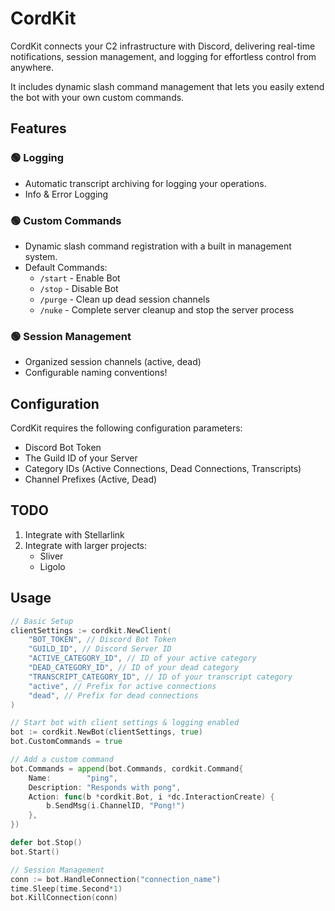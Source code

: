 # CordKit

CordKit connects your C2 infrastructure with Discord, delivering real-time notifications, session management, and logging for effortless control from anywhere.

It includes dynamic slash command management that lets you easily extend the bot with your own custom commands.

## Features

### 🟢 Logging
- Automatic transcript archiving for logging your operations.
- Info & Error Logging

### 🟢 Custom Commands
- Dynamic slash command registration with a built in management system.
- Default Commands:
  - `/start` - Enable Bot
  - `/stop` - Disable Bot
  - `/purge` - Clean up dead session channels
  - `/nuke` - Complete server cleanup and stop the server process

### 🟢 Session Management
- Organized session channels (active, dead)
- Configurable naming conventions!

## Configuration

CordKit requires the following configuration parameters:
- Discord Bot Token
- The Guild ID of your Server
- Category IDs (Active Connections, Dead Connections, Transcripts)
- Channel Prefixes (Active, Dead)

## TODO

1. Integrate with Stellarlink
2. Integrate with larger projects:
   - Sliver
   - Ligolo

## Usage

```go
// Basic Setup
clientSettings := cordkit.NewClient(
    "BOT_TOKEN", // Discord Bot Token
    "GUILD_ID", // Discord Server ID
    "ACTIVE_CATEGORY_ID", // ID of your active category
    "DEAD_CATEGORY_ID", // ID of your dead category
    "TRANSCRIPT_CATEGORY_ID", // ID of your transcript category
    "active", // Prefix for active connections
    "dead", // Prefix for dead connections
)

// Start bot with client settings & logging enabled
bot := cordkit.NewBot(clientSettings, true)
bot.CustomCommands = true

// Add a custom command
bot.Commands = append(bot.Commands, cordkit.Command{
    Name:        "ping",
    Description: "Responds with pong",
    Action: func(b *cordkit.Bot, i *dc.InteractionCreate) {
        b.SendMsg(i.ChannelID, "Pong!")
    },
})

defer bot.Stop()
bot.Start()

// Session Management
conn := bot.HandleConnection("connection_name")
time.Sleep(time.Second*1)
bot.KillConnection(conn)
```
